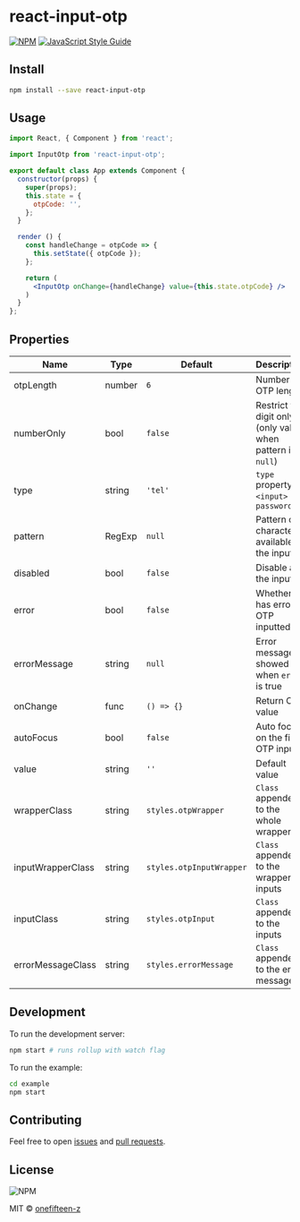# react-input-otp

>

[![NPM](https://img.shields.io/npm/v/react-input-otp.svg)](https://www.npmjs.com/package/react-input-otp) [![JavaScript Style Guide](https://img.shields.io/badge/code_style-standard-brightgreen.svg)](https://standardjs.com)

## Install

```bash
npm install --save react-input-otp
```

## Usage

```jsx
import React, { Component } from 'react';

import InputOtp from 'react-input-otp';

export default class App extends Component {
  constructor(props) {
    super(props);
    this.state = {
      otpCode: '',
    };
  }

  render () {
    const handleChange = otpCode => {
      this.setState({ otpCode });
    };

    return (
      <InputOtp onChange={handleChange} value={this.state.otpCode} />
    )
  }
};

```

## Properties
| Name       | Type   | Default | Description |
|------------|--------|---------|-------------|
| otpLength | number | `6` | Number of OTP length |
| numberOnly | bool | `false` | Restrict to digit only (only valid when pattern is `null`) |
| type | string | `'tel'` | `type` property of `<input>` eg. `password` |
| pattern | RegExp | `null` | Pattern of characters available to the inputs |
| disabled | bool | `false` | Disable all the inputs |
| error | bool | `false` | Whether has error in OTP inputted |
| errorMessage | string | `null` | Error messaged showed when `error` is true |
| onChange | func | `() => {}` | Return OTP value |
| autoFocus | bool | `false` | Auto focus on the first OTP input |
| value | string | `''` | Default value |
| wrapperClass | string | `styles.otpWrapper` | `Class` appended to the whole wrapper |
| inputWrapperClass | string | `styles.otpInputWrapper` | `Class` appended to the wrapper of inputs |
| inputClass | string | `styles.otpInput` | `Class` appended to the inputs |
| errorMessageClass | string | `styles.errorMessage` | `Class` appended to the error message |

## Development

To run the development server:
```bash
npm start # runs rollup with watch flag
```

To run the example:
```bash
cd example
npm start
```

## Contributing
Feel free to open [issues](https://github.com/devfolioco/react-otp-input/issues/new/choose) and [pull requests](https://github.com/devfolioco/react-otp-input/pulls).


## License
![NPM](https://img.shields.io/npm/l/react-input-otp)

MIT © [onefifteen-z](https://github.com/onefifteen-z)
